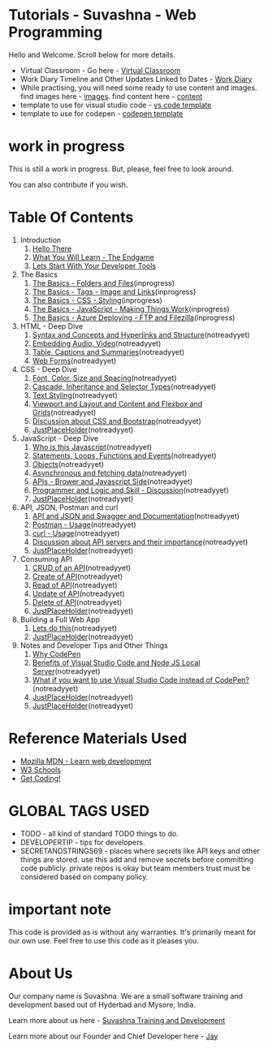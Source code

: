 # Tutorials - Suvashna - Web Programming

Hello and Welcome. Scroll below for more details.

* Virtual Classroom - Go here - [Virtual Classroom](https://flipgrid.com/suvashnawebbasic) 
* Work Diary Timeline and Other Updates Linked to Dates - [Work Diary](workdiary.md)
* While practising, you will need some ready to use content and images. find images here - [images](OtherStuff/sampleimages). find content here - [content](OtherStuff/samplecontent)
* template to use for visual studio code - [vs code template](WebCode/suvashna-template-for-tutorials/src)
* template to use for codepen - [codepen template](https://codepen.io/jay-pancodu/pen/wvKrepW)

# work in progress

This is still a work in progress. But, please, feel free to look around. 

You can also contribute if you wish.

# Table Of Contents

1. Introduction
    1. [Hello There](hellothere.md)
    1. [What You Will Learn - The Endgame](endgame.md)
    1. [Lets Start With Your Developer Tools](developertools.md)
1. The Basics
    1. [The Basics - Folders and Files](foldersandfiles.md)(inprogress)
    1. [The Basics - Tags - Image and Links](basichtmltags.md)(inprogress)
    1. [The Basics - CSS - Styling](basiccss.md)(inprogress)
    1. [The Basics - JavaScript - Making Things Work](basicjs.md)(inprogress)
    1. [The Basics - Azure Deploying - FTP and Filezilla](basicazureftpdeploy.md)(inprogress)
1. HTML - Deep Dive
    1. [Syntax and Concepts and Hyperlinks and Structure](placeholder.md)(notreadyyet)
    1. [Embedding Audio, Video](placeholder.md)(notreadyyet)
    1. [Table, Captions and Summaries](placeholder.md)(notreadyyet)
    1. [Web Forms](placeholder.md)(notreadyyet)
1. CSS - Deep Dive
    1. [Font, Color, Size and Spacing](placeholder.md)(notreadyyet)
    1. [Cascade, Inheritance and Selector Types](placeholder.md)(notreadyyet)
    1. [Text Styling](placeholder.md)(notreadyyet)
    1. [Viewport and Layout and Content and Flexbox and Grids](placeholder.md)(notreadyyet)
    1. [Discussion about CSS and Bootstrap](placeholder.md)(notreadyyet)
    1. [JustPlaceHolder](placeholder.md)(notreadyyet)
1. JavaScript - Deep Dive
    1. [Who is this Javascript](placeholder.md)(notreadyyet)
    1. [Statements, Loops, Functions and Events](placeholder.md)(notreadyyet)
    1. [Objects](placeholder.md)(notreadyyet)
    1. [Asynchronous and fetching data](placeholder.md)(notreadyyet)
    1. [APIs - Brower and Javascript Side](placeholder.md)(notreadyyet)                
    1. [Programmer and Logic and Skill - Discussion](placeholder.md)(notreadyyet)                
    1. [JustPlaceHolder](placeholder.md)(notreadyyet)
1. API, JSON, Postman and curl
    1. [API and JSON and Swagger and Documentation](placeholder.md)(notreadyyet)
    1. [Postman - Usage](placeholder.md)(notreadyyet)
    1. [curl - Usage](placeholder.md)(notreadyyet)        
    1. [Discussion about API servers and their importance](placeholder.md)(notreadyyet)    
    1. [JustPlaceHolder](placeholder.md)(notreadyyet)
1. Consuming API
    1. [CRUD of an API](placeholder.md)(notreadyyet)
    1. [Create of API](placeholder.md)(notreadyyet)
    1. [Read of API](placeholder.md)(notreadyyet)
    1. [Update of API](placeholder.md)(notreadyyet)
    1. [Delete of API](placeholder.md)(notreadyyet)
    1. [JustPlaceHolder](placeholder.md)(notreadyyet)            
1. Building a Full Web App
    1. [Lets do this](placeholder.md)(notreadyyet)
    1. [JustPlaceHolder](placeholder.md)(notreadyyet)                    
1. Notes and Developer Tips and Other Things
    1. [Why CodePen](whycodepen.md)
    1. [Benefits of Visual Studio Code and Node JS Local Server](placeholder.md)(notreadyyet)
    1. [What if you want to use Visual Studio Code instead of CodePen?](placeholder.md)(notreadyyet)
    1. [JustPlaceHolder](placeholder.md)(notreadyyet)
    1. [JustPlaceHolder](placeholder.md)(notreadyyet)

# Reference Materials Used 

* [Mozilla MDN - Learn web development](https://developer.mozilla.org/en-US/docs/Learn)
* [W3 Schools](https://www.w3schools.com)
* [Get Coding!](https://getcodingkids.com/missions/)

# GLOBAL TAGS USED

* TODO - all kind of standard TODO things to do. 
* DEVELOPERTIP - tips for developers.
* SECRETANDSTRINGS69 - places where secrets like API keys and other things are stored. use this add and remove secrets before committing code publicly. private repos is okay but team members trust must be considered based on company policy. 

# important note 

This code is provided as is without any warranties. It's primarily meant for our own use. Feel free to use this code as it pleases you.

# About Us

Our company name is Suvashna. We are a small software training and development based out of Hyderbad and Mysore, India. 

Learn more about us here - [Suvashna Training and Development](https://suvashna.com)

Learn more about our Founder and Chief Developer here - [Jay](http://thechalakas.com)